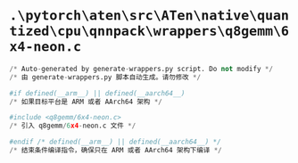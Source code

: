 # `.\pytorch\aten\src\ATen\native\quantized\cpu\qnnpack\wrappers\q8gemm\6x4-neon.c`

```py
/* Auto-generated by generate-wrappers.py script. Do not modify */
/* 由 generate-wrappers.py 脚本自动生成。请勿修改 */

#if defined(__arm__) || defined(__aarch64__)
/* 如果目标平台是 ARM 或者 AArch64 架构 */

#include <q8gemm/6x4-neon.c>
/* 引入 q8gemm/6x4-neon.c 文件 */

#endif /* defined(__arm__) || defined(__aarch64__) */
/* 结束条件编译指令，确保只在 ARM 或者 AArch64 架构下编译 */
```
